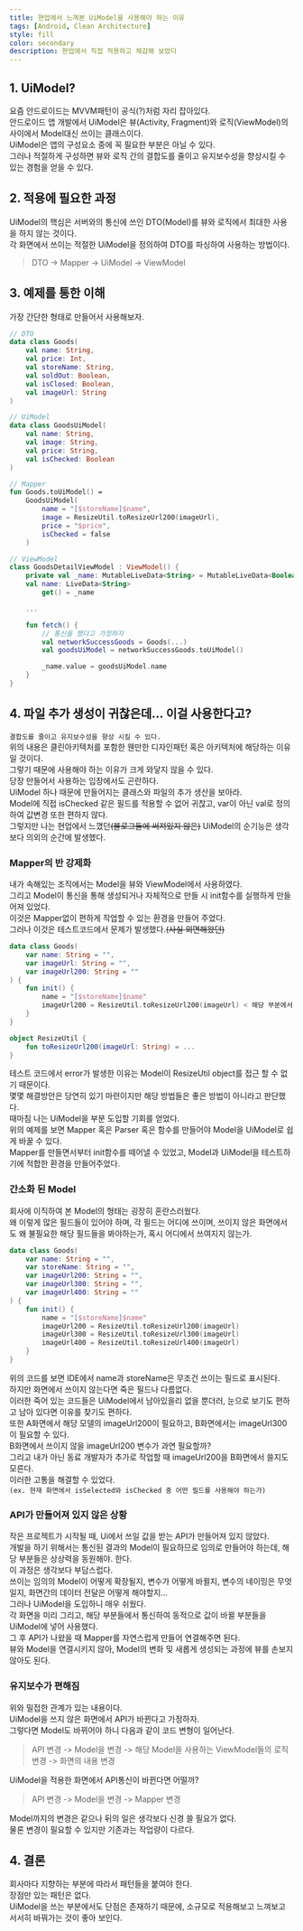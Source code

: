 ```yaml
---
title: 현업에서 느껴본 UiModel을 사용해야 하는 이유
tags: [Android, Clean Architecture]
style: fill
color: secondary
description: 현업에서 직접 적용하고 체감해 보았다
---
```


## 1. UiModel?

요즘 안드로이드는 MVVM패턴이 공식(?)처럼 자리 잡아있다.   
안드로이드 앱 개발에서 UiModel은 뷰(Activity, Fragment)와 로직(ViewModel)의 사이에서 Model대신 쓰이는 클래스이다.   
UiModel은 앱의 구성요소 중에 꼭 필요한 부분은 아닐 수 있다.   
그러나 적절하게 구성하면 뷰와 로직 간의 결합도를 줄이고 유지보수성을 향상시킬 수 있는 경험을 얻을 수 있다.   

## 2. 적용에 필요한 과정

UiModel의 핵심은 서버와의 통신에 쓰인 DTO(Model)를 뷰와 로직에서 최대한 사용을 하지 않는 것이다.   
각 화면에서 쓰이는 적절한 UiModel을 정의하여 DTO를 파싱하여 사용하는 방법이다.   

> DTO -> Mapper -> UiModel -> ViewModel

## 3. 예제를 통한 이해

가장 간단한 형태로 만들어서 사용해보자.

```kotlin
// DTO
data class Goods(
	val name: String,
	val price: Int,
	val storeName: String,
	val soldOut: Boolean,
	val isClosed: Boolean,
	val imageUrl: String
)

// UiModel
data class GoodsUiModel(
	val name: String,
	val image: String,
	val price: String,
	val isChecked: Boolean
)

// Mapper
fun Goods.toUiModel() =
	GoodsUiModel(
		name = "[$storeName]$name",
		image = ResizeUtil.toResizeUrl200(imageUrl),
		price = "$price",
		isChecked = false 
	)

// ViewModel
class GoodsDetailViewModel : ViewModel() {
	private val _name: MutableLiveData<String> = MutableLiveData<Boolean>()
	val name: LiveData<String>
		get() = _name

	...

	fun fetch() {
		// 통신을 했다고 가정하자
		val networkSuccessGoods = Goods(...)
		val goodsUiModel = networkSuccessGoods.toUiModel()

		_name.value = goodsUiModel.name
	}
}
```

## 4. 파일 추가 생성이 귀찮은데... 이걸 사용한다고?

`결합도를 줄이고 유지보수성을 향상 시킬 수 있다.`   
위의 내용은 클린아키텍처를 포함한 웬만한 디자인패턴 혹은 아키텍처에 해당하는 이유일 것이다.   
그렇기 때문에 사용해야 하는 이유가 크게 와닿지 않을 수 있다.   
당장 만들어서 사용하는 입장에서도 곤란하다.   
UiModel 하나 때문에 만들어지는 클래스와 파일의 추가 생산을 보아라.   
Model에 직접 isChecked 같은 필드를 적용할 수 없어 귀찮고, var이 아닌 val로 정의하여 값변경 또한 편하지 않다.   
그렇지만 나는 현업에서 느꼈던~~(블로그들에 써져있지 않은)~~ UiModel의 순기능은 생각보다 의외의 순간에 발생했다.   

### Mapper의 반 강제화

내가 속해있는 조직에서는 Model을 뷰와 ViewModel에서 사용하였다.   
그리고 Model이 통신을 통해 생성되거나 자체적으로 만들 시 init함수를 실행하게 만들어져 있었다.   
이것은 Mapper없이 편하게 작업할 수 있는 환경을 만들어 주었다.   
그러나 이것은 테스트코드에서 문제가 발생했다.~~(사실 외면해왔던)~~   
```kotlin
data class Goods(
	var name: String = "",
	var imageUrl: String = "",
	var imageUrl200: String = ""
) {
	fun init() {
		name = "[$storeName]$name"
		imageUrl200 = ResizeUtil.toResizeUrl200(imageUrl) < 해당 부분에서 error
	}
}

object ResizeUtil {
	fun toResizeUrl200(imageUrl: String) = ...
}
```
테스트 코드에서 error가 발생한 이유는 Model이 ResizeUtil object를 접근 할 수 없기 때문이다.   
몇몇 해결방안은 당연히 있기 마련이지만 해당 방법들은 좋은 방법이 아니라고 판단했다.   
때마침 나는 UiModel을 부분 도입할 기회를 얻었다.   
위의 예제를 보면 Mapper 혹은 Parser 혹은 함수를 만들어야 Model을 UiModel로 쉽게 바꿀 수 있다.   
Mapper를 만들면서부터 init함수를 떼어낼 수 있었고, Model과 UiModel을 테스트하기에 적합한 환경을 만들어주었다.   
	
### 간소화 된 Model

회사에 이직하여 본 Model의 형태는 굉장히 혼란스러웠다.   
왜 이렇게 많은 필드들이 있어야 하며, 각 필드는 어디에 쓰이며, 쓰이지 않은 화면에서도 왜 불필요한 해당 필드들을 봐야하는가, 혹시 어디에서 쓰여지지 않는가.
```kotlin
data class Goods(
	var name: String = "",
	var storeName: String = "",
	var imageUrl200: String = "",
	var imageUrl300: String = "",
	var imageUrl400: String = ""
) {
	fun init() {
		name = "[$storeName]$name"
		imageUrl200 = ResizeUtil.toResizeUrl200(imageUrl)
		imageUrl300 = ResizeUtil.toResizeUrl300(imageUrl)
		imageUrl400 = ResizeUtil.toResizeUrl400(imageUrl)
	}
}
```
위의 코드를 보면 IDE에서 name과 storeName은 무조건 쓰이는 필드로 표시된다.   
하지만 화면에서 쓰이지 않는다면 죽은 필드나 다름없다.   
이러한 죽어 있는 코드들은 UiModel에서 남아있을리 없을 뿐더러, 눈으로 보기도 편하고 남아 있다면 이유를 찾기도  편하다.   
또한 A화면에서 해당 모델의 imageUrl200이 필요하고, B화면에서는 imageUrl300이 필요할 수 있다.   
B화면에서 쓰이지 않을 imageUrl200 변수가 과연 필요할까?   
그리고 내가 아닌 동료 개발자가 추가로 작업할 때 imageUrl200을 B화면에서 쓸지도 모른다.   
이러한 고통을 해결할 수 있었다.   
`(ex. 현재 화면에서 isSelected와 isChecked 중 어떤 필드를 사용해야 하는가)`
	
### API가 만들어져 있지 않은 상황

작은 프로젝트가 시작될 때, Ui에서 쓰일 값을 받는 API가 만들어져 있지 않았다.   
개발을 하기 위해서는 통신된 결과의 Model이 필요하므로 임의로 만들어야 하는데, 해당 부분들은 상상력을 동원해야. 한다.   
이 과정은 생각보다 부담스럽다.   
쓰이는 임의의 Model이 어떻게 확장될지, 변수가 어떻게 바뀔지, 변수의 네이밍은 무엇일지, 화면간의 데이터 전달은 어떻게 해야할지...   
그러나 UiModel을 도입하니 매우 쉬웠다.   
각 화면을 미리 그리고, 해당 부분들에서 통신하여 동적으로 값이 바뀔 부분들을 UiModel에 넣어 사용했다.   
그 후 API가 나왔을 때 Mapper를 자연스럽게 만들어 연결해주면 된다.   
뷰와 Model을 연결시키지 않아, Model의 변화 및 새롭게 생성되는 과정에 뷰를 손보지 않아도 된다.   
	
### 유지보수가 편해짐

위와 밀접한 관계가 있는 내용이다.   
UiModel을 쓰지 않은 화면에서 API가 바뀐다고 가정하자.   
그렇다면 Model도 바뀌어야 하니 다음과 같이 코드 변형이 일어난다.   

> API 변경 -> Model을 변경 -> 해당 Model을 사용하는 ViewModel들의 로직 변경 -> 화면의 내용 변경

UiModel을 적용한 화면에서 API통신이 바뀐다면 어떨까?   

> API 변경 -> Model을 변경 -> Mapper 변경

Model까지의 변경은 같으나 뒤의 일은 생각보다 신경 쓸 필요가 없다.   
물론 변경이 필요할 수 있지만 기존과는 작업량이 다르다.   

## 4. 결론

회사마다 지향하는 부분에 따라서 패턴들을 붙여야 한다.   
장점만 있는 패턴은 없다.   
UiModel을 쓰는 부분에서도 단점은 존재하기 때문에, 소규모로 적용해보고 느껴보고 서서히 바꿔가는 것이 좋아 보인다.
